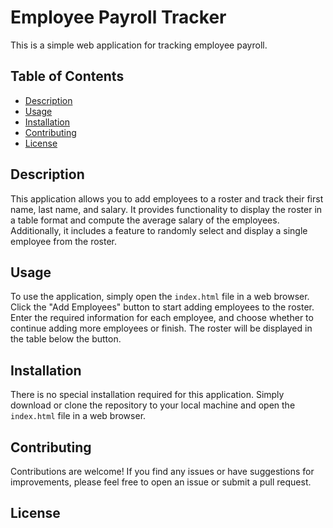 # Employee Payroll Tracker

This is a simple web application for tracking employee payroll.

## Table of Contents

- [Description](#description)
- [Usage](#usage)
- [Installation](#installation)
- [Contributing](#contributing)
- [License](#license)

## Description

This application allows you to add employees to a roster and track their first name, last name, and salary. It provides functionality to display the roster in a table format and compute the average salary of the employees. Additionally, it includes a feature to randomly select and display a single employee from the roster.

## Usage

To use the application, simply open the `index.html` file in a web browser. Click the "Add Employees" button to start adding employees to the roster. Enter the required information for each employee, and choose whether to continue adding more employees or finish. The roster will be displayed in the table below the button.

## Installation

There is no special installation required for this application. Simply download or clone the repository to your local machine and open the `index.html` file in a web browser.

## Contributing

Contributions are welcome! If you find any issues or have suggestions for improvements, please feel free to open an issue or submit a pull request.

## License
